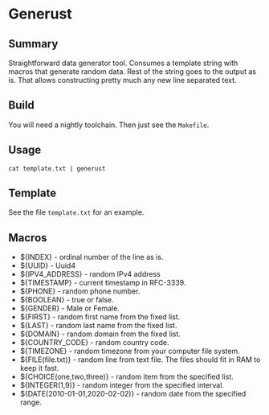 # Generust

## Summary

Straightforward data generator tool. Consumes a template string with macros that generate random data. Rest of the string goes to the output as is. That allows constructing pretty much any new line separated text. 

## Build

You will need a nightly toolchain. Then just see the `Makefile`. 

## Usage

```
cat template.txt | generust
```

## Template

See the file `template.txt` for an example.

## Macros

- ${INDEX} - ordinal number of the line as is.
- ${UUID} - Uuid4
- ${IPV4_ADDRESS} - random IPv4 address
- ${TIMESTAMP} - current timestamp in RFC-3339.
- ${PHONE} - random phone number.
- ${BOOLEAN} - true or false.
- ${GENDER} - Male or Female.
- ${FIRST} - random first name from the fixed list.
- ${LAST} - random last name from the fixed list.
- ${DOMAIN} - random domain from the fixed list.
- ${COUNTRY_CODE} - random country code.
- ${TIMEZONE} - random timezone from your computer file system.
- ${FILE(file.txt)} - random line from text file. The files should fit in RAM to keep it fast. 
- ${CHOICE(one,two,three)} - random item from the specified list.
- ${INTEGER(1,9)} - random integer from the specified interval.
- ${DATE(2010-01-01,2020-02-02)} - random date from the specified range.
